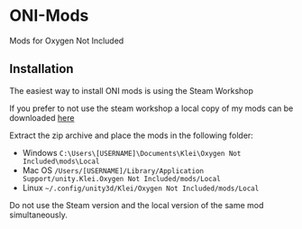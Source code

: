 # ONI-Mods
Mods for Oxygen Not Included

## Installation

The easiest way to install ONI mods is using the Steam Workshop

If you prefer to not use the steam workshop a local copy of my mods can be downloaded [here](https://github.com/PsychoDad9999/ONI-Mods/releases/tag/ModsLatest)

Extract the zip archive and place the mods in the following folder:

* Windows  `C:\Users\[USERNAME]\Documents\Klei\Oxygen Not Included\mods\Local`
* Mac OS   `/Users/[USERNAME]/Library/Application Support/unity.Klei.Oxygen Not Included/mods/Local`
* Linux    `~/.config/unity3d/Klei/Oxygen Not Included/mods/Local`

Do not use the Steam version and the local version of the same mod simultaneously.
